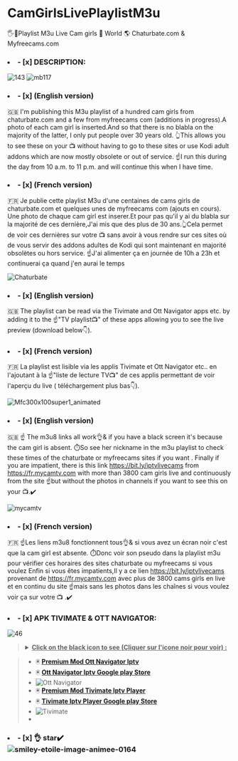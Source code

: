 # CamGirlsLivePlaylistM3u
🖐️🔞Playlist M3u Live Cam girls 👄 World 🌎 Chaturbate.com &amp; Myfreecams.com

### <li>- [x] DESCRIPTION: </li>
![143](https://github.com/victore447/CamGirlsLivePlaylistM3u/assets/48101775/1b494a34-902c-41a3-8a08-9f6d8a34d30f)
![mb117](https://github.com/victore447/CamGirlsLivePlaylistM3u/assets/48101775/3818070a-ef63-4b80-b33f-8de04b6c42b4)

 ### <li>- [x] (English version) </li>
🇬🇧 I'm publishing this M3u playlist of a hundred cam girls from chaturbate.com 
and a few from myfreecams com (additions in progress).A photo of each cam girl is inserted.And so 
that there is no blabla on the majority of the latter, I only put people over 30 years old.
👆This allows you to see these on your 📺 without having to go to these sites or use Kodi
adult addons which are now mostly obsolete or out of service.
☝️I run this during the day from 10 a.m. to 11 p.m. and will continue this when I have time.
### <li>- [x] (French version) </li>
🇫🇷 Je publie cette playlist M3u d'une centaines de cams girls de chaturbate.com 
et quelques unes de myfreecams com (ajouts en cours).
Une photo de chaque cam girl est inserer.Et pour pas qu'il y ai du blabla sur la majorité de ces 
dernière,J'ai mis que des plus de 30 ans.👆Cela permet de voir ces dernières sur votre 📺 sans avoir à vous
rendre sur ces sites où de vous servir des addons adultes de Kodi qui sont maintenant en
majorité obsolètes ou hors service.
☝️J'ai alimenter ça en journée de 10h a 23h et continuerai ça quand j'en aurai le temps

![Chaturbate](https://github.com/victore447/CamGirlsLivePlaylistM3u/assets/48101775/1c3f2217-1e1d-4175-9535-5219c6b0939d)

### <li>- [x] (English version) </li>
🇬🇧 The playlist can be read via the Tivimate and Ott Navigator apps etc. by adding it to the
☝️"TV playlist📺" of these apps allowing you to see the live preview (download below👇).
### <li>- [x] (French version) </li>
🇫🇷 La playlist est lisible via les applis Tivimate et Ott Navigator etc.. en l'ajoutant à la
☝️"liste de lecture TV📺" de ces applis permettant de voir l'aperçu du live ( téléchargement plus bas👇).

![Mfc300x100super1_animated](https://github.com/victore447/CamGirlsLivePlaylistM3u/assets/48101775/6fdced66-d7a0-4997-981a-448923b4b55c)

### <li>- [x] (English version) </li>
🇬🇧 ☝️ The m3u8 links all work👌& if you have a black screen it's because the cam girl is absent.
⏱️So see her nickname in the m3u playlist to check these times of the chaturbate or myfreecams sites if you want .
Finally if you are impatient, there is this link https://bit.ly/iptvlivecams from https://fr.mycamtv.com with more 
than 3800 cam girls live and continuously from the site ☝️but without the photos in channels if you want to see this on your 📺.✔️

![mycamtv](https://github.com/victore447/CamGirlsLivePlaylistM3u/assets/48101775/5d100735-9088-40a3-b5b3-c94dcd14669e)
### <li>- [x] (French version) </li>
🇫🇷 ☝️Les liens m3u8 fonctionnent tous👌& si vous avez un écran noir c'est que la cam girl est absente.
⏱️Donc voir son pseudo dans la playlist m3u pour vérifier ces horaires des sites chaturbate ou myfreecams si vous voulez 
Enfin si vous êtes impatients,Il y a ce lien https://bit.ly/iptvlivecams provenant de https://fr.mycamtv.com avec plus 
de 3800 cams girls en live et en continu du site ☝️mais sans les photos dans les chaînes si vous voulez voir ça sur votre 📺 .✔️


></details>
### <li>- [x] APK TIVIMATE & OTT NAVIGATOR: </li>
![46](https://github.com/victore447/FilmsSeriesStrmdanskodi/assets/48101775/caa9e727-800b-4827-a780-9684462ccf19)
><details>
>  <summary><b><u> Click on the black icon to see (Cliquer sur l'icone noir pour voir) :</u></b></summary>
  
> - 🖲️ **[Premium Mod Ott Navigator Iptv](https://dlandroid.com/ott-navigator-iptv-apk)**
> - 🖲️ **[Ott Navigator Iptv Google play Store](https://play.google.com/store/apps/details?id=studio.scillarium.ottnavigator&hl=fr&gl=US)**
> - ![Ott Navigator](https://github.com/victore447/M3uSportsFrance/assets/48101775/86d9a2f8-6516-4f7d-a1e6-89c429e438f3)
> - 🖲️ **[Premium Mod Tivimate Iptv Player](https://dlandroid.com/tivimate-iptv-player-apk)**
> - 🖲️ **[Tivimate Iptv Player Google play Store](https://play.google.com/store/apps/details?id=ar.tvplayer.tv&hl=fr&gl=US)**
> -  ![Tivimate](https://github.com/victore447/M3uSportsFrance/assets/48101775/2ed83ae1-f593-4ed9-951a-45bb9a9ba029)
> -
></details>

### <li>- [x] 👌 star✔️ </li>![smiley-etoile-image-animee-0164](https://github.com/victore447/FilmsSeriesStrmdanskodi/assets/48101775/dc73a5b7-e38e-4d80-9cbc-68ac5dd89826)
